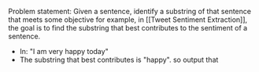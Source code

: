 Problem statement: Given a sentence, identify a substring of that sentence that meets some objective
for example, in [[Tweet Sentiment Extraction]], the goal is to find the substring that best contributes to the sentiment of a sentence.
- In: "I am very happy today"
- The substring that best contributes is "happy". so output that